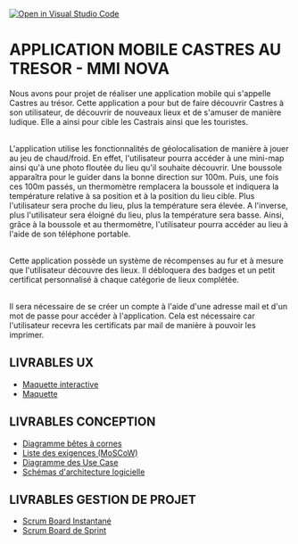 [![Open in Visual Studio Code](https://classroom.github.com/assets/open-in-vscode-718a45dd9cf7e7f842a935f5ebbe5719a5e09af4491e668f4dbf3b35d5cca122.svg)](https://classroom.github.com/online_ide?assignment_repo_id=12203707&assignment_repo_type=AssignmentRepo)

# APPLICATION MOBILE CASTRES AU TRESOR - MMI NOVA

Nous avons pour projet de réaliser une application mobile qui s'appelle Castres au trésor. Cette application a pour but de faire découvrir Castres à son utilisateur, de découvrir de nouveaux lieux et de s'amuser de manière ludique. Elle a ainsi pour cible les Castrais ainsi que les touristes.<br><br>

L'application utilise les fonctionnalités de géolocalisation de manière à jouer au jeu de chaud/froid. En effet, l'utilisateur pourra accéder à une mini-map ainsi qu'à une photo floutée du lieu qu'il souhaite découvrir. Une boussole apparaîtra pour le guider dans la bonne direction sur 100m. Puis, une fois ces 100m passés, un thermomètre remplacera la boussole et indiquera la température relative à sa position et à la position du lieu cible. Plus l'utilisateur sera proche du lieu, plus la température sera élevée. A l'inverse, plus l'utilisateur sera éloigné du lieu, plus la température sera basse. Ainsi, grâce à la boussole et au thermomètre, l'utilisateur pourra accéder au lieu à l'aide de son téléphone portable.<br><br>

Cette application possède un système de récompenses au fur et à mesure que l'utilisateur découvre des lieux. Il débloquera des badges et un petit certificat personnalisé à chaque catégorie de lieux complétée.<br><br>

Il sera nécessaire de se créer un compte à l'aide d'une adresse mail et d'un mot de passe pour accéder à l'application. Cela est nécessaire car l'utilisateur recevra les certificats par mail de manière à pouvoir les imprimer.

## LIVRABLES UX

- [Maquette interactive](https://www.figma.com/proto/eb2jVZ2wBG65SzdeitfkCj/Maquettes?page-id=112%3A1263&type=design&node-id=126-887&viewport=307%2C396%2C0.23&t=aC1iHGlWLdDdAqOH-1&scaling=scale-down&starting-point-node-id=126%3A887&mode=design)
- [Maquette](https://www.figma.com/file/eb2jVZ2wBG65SzdeitfkCj/Maquettes?type=design&node-id=112%3A1263&mode=design&t=svda4gCIyw66cpDU-1)

## LIVRABLES CONCEPTION

- [Diagramme bêtes à cornes](https://drive.google.com/file/d/17680dEitnraFn44eEiCdIYYVlT9hDzV9/view?usp=sharing)
- [Liste des exigences (MoSCoW)](https://drive.google.com/file/d/1aBR2aIVle5xREsTTs_tqX8pkloJbfmX3/view?usp=sharing)
- [Diagramme des Use Case](https://drive.google.com/file/d/1DkBzDU89QWn4l19wKV0GEn4hEDR8-cK0/view?usp=sharing)
- [Schémas d'architecture logicielle](https://drive.google.com/file/d/1inSompsJSVajKH1Rq6da75etgYVx3M6S/view?usp=sharing)

## LIVRABLES GESTION DE PROJET

- [Scrum Board Instantané](https://github.com/orgs/mmicastres/projects/20/views/1)
- [Scrum Board de Sprint](https://trello.com/invite/b/n5La7cv6/ATTI5b7d23b6b91560ad4db776917f5d01d3F8BB4AEC/carte-au-tresor-organisation)

